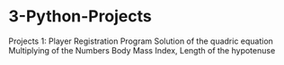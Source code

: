 # 3-Python-Projects

Projects 1: 
Player Registration Program
Solution of the quadric equation 
Multiplying of the Numbers 
Body Mass Index, Length of the hypotenuse
